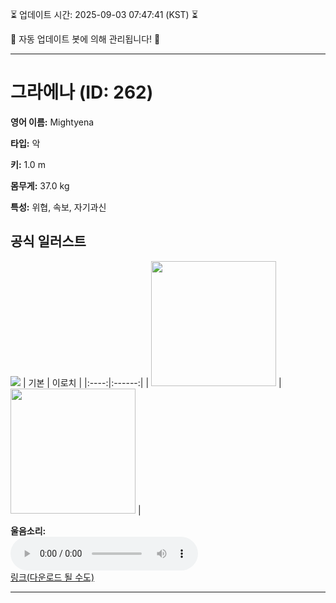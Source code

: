 
⏳ 업데이트 시간: 2025-09-03 07:47:41 (KST) ⏳

🤖 자동 업데이트 봇에 의해 관리됩니다! 🤖

---

# 그라에나 (ID: 262)
**영어 이름:** Mightyena

**타입:** 악

**키:** 1.0 m

**몸무게:** 37.0 kg

**특성:** 위협, 속보, 자기과신

## 공식 일러스트
![](https://raw.githubusercontent.com/PokeAPI/sprites/master/sprites/pokemon/other/official-artwork/262.png)
| 기본 | 이로치 |
|:----:|:------:|
| <img src="http://play.pokemonshowdown.com/sprites/ani/mightyena.gif" width="200"> | <img src="http://play.pokemonshowdown.com/sprites/ani-shiny/mightyena.gif" width="200"> |

**울음소리:**<br><audio controls src="https://raw.githubusercontent.com/PokeAPI/cries/main/cries/pokemon/latest/262.ogg"></audio><br> [링크(다운로드 될 수도)](https://raw.githubusercontent.com/PokeAPI/cries/main/cries/pokemon/latest/262.ogg)


---
